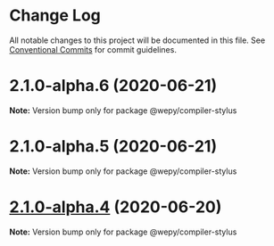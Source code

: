 # Change Log

All notable changes to this project will be documented in this file.
See [Conventional Commits](https://conventionalcommits.org) for commit guidelines.

# 2.1.0-alpha.6 (2020-06-21)

**Note:** Version bump only for package @wepy/compiler-stylus





# 2.1.0-alpha.5 (2020-06-21)

**Note:** Version bump only for package @wepy/compiler-stylus





# [2.1.0-alpha.4](https://github.com/Tencent/wepy/compare/v2.1.0-alpha.2...v2.1.0-alpha.4) (2020-06-20)

**Note:** Version bump only for package @wepy/compiler-stylus
